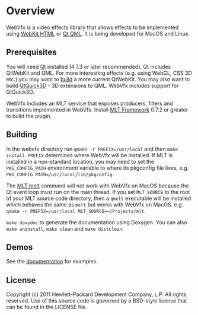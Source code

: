 # Overview

WebVfx is a video effects library that allows effects to be implemented using [WebKit HTML](http://trac.webkit.org/wiki/QtWebKit) or [Qt QML](http://doc.qt.nokia.com/latest/qtquick.html). It is being developed for MacOS and Linux.

## Prerequisites

You will need [Qt](http://qt.nokia.com/downloads/) installed (4.7.3 or later recommended). Qt includes QtWebKit and QML. For more interesting effects (e.g. using WebGL, CSS 3D etc.) you may want to [build](http://trac.webkit.org/wiki/QtWebKit#BuildInstructions) a more current QtWebKit.
You may also want to build [QtQuick3D](http://doc.qt.nokia.com/qt-quick3d-snapshot/index.html) - 3D extensions to QML. WebVfx includes support for QtQuick3D.

WebVfx includes an MLT service that exposes producers, filters and transitions implemented in WebVfx. Install [MLT Framework](http://www.mltframework.org/) 0.7.2 or greater to build the plugin.

## Building

In the webvfx directory run `qmake -r PREFIX=/usr/local` and then `make install`. `PREFIX` determines where WebVfx will be installed. If MLT is installed in a non-standard location, you may need to set the `PKG_CONFIG_PATH` environment variable to where its pkgconfig file lives, e.g. `PKG_CONFIG_PATH=/usr/local/lib/pkgconfig`.

The [MLT melt](http://mltframework.org/twiki/bin/view/MLT/MltMelt) command will not work with WebVfx on MacOS because the Qt event loop must run on the main thread. If you set `MLT_SOURCE` to the root of your MLT source code directory, then a `qmelt` executable will be installed which behaves the same as `melt` but works with WebVfx on MacOS. e.g. `qmake -r PREFIX=/usr/local MLT_SOURCE=~/Projects/mlt`.

`make doxydoc` to generate the documentation using Doxygen.
You can also `make uninstall`, `make clean` and `make distclean`.

## Demos

See the [documentation](http://rectalogic.github.com/webvfx/) for examples.

## License

Copyright (c) 2011 Hewlett-Packard Development Company, L.P. All rights reserved.
Use of this source code is governed by a BSD-style license that can be
found in the LICENSE file.
